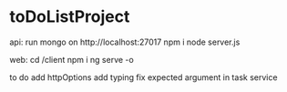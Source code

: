 # toDoListProject
api: 
run mongo on http://localhost:27017
npm i
node server.js

web:
cd /client
npm i 
ng serve -o

to do
add httpOptions
add typing
fix expected argument in task service
